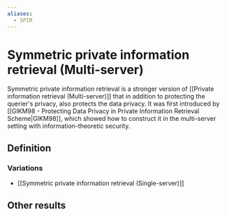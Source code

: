 ```yaml
---
aliases:
  - SPIR
---
```

# Symmetric private information retrieval (Multi-server)
Symmetric private information retrieval is a stronger version of [[Private information retrieval (Multi-server)]] that in addition to protecting the querier's privacy, also protects the data privacy. It was first introduced by [[GIKM98 - Protecting Data Privacy in Private Information Retrieval Scheme|GIKM98]], which showed how to construct it in the multi-server setting with information-theoretic security.

## Definition


### Variations
- [[Symmetric private information retrieval (Single-server)]]


## Other results

